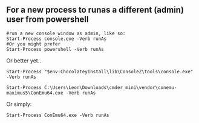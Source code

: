 ## For a new process to runas a different (admin) user from powershell



    #run a new console window as admin, like so:
    Start-Process console.exe -Verb runAs
    #Or you might prefer
    Start-Process powershell -Verb runAs

Or better yet..
    
    Start-Process "$env:ChocolateyInstall\lib\ConsoleZ\tools\console.exe" -Verb runAs
    
    Start-Process C:\Users\Leon\Downloads\cmder_mini\vendor\conemu-maximus5\ConEmu64.exe -Verb runAs
	
Or simply:	
	
	Start-Process ConEmu64.exe -Verb runAs